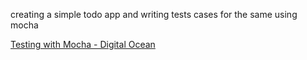creating a simple todo app and writing tests cases for the same using mocha

[Testing with Mocha - Digital Ocean](https://www.digitalocean.com/community/tutorials/how-to-test-a-node-js-module-with-mocha-and-assert)